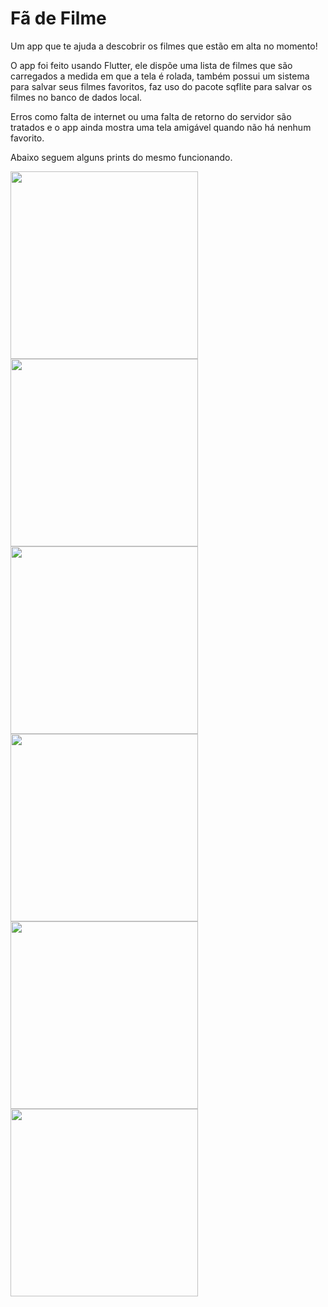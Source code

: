 # Fã de Filme

Um app que te ajuda a descobrir os filmes que estão em alta no momento!

O app foi feito usando Flutter, ele dispõe uma lista de filmes que são carregados a medida em que a tela é rolada, também possui um sistema para salvar seus filmes favoritos, faz uso do pacote sqflite para salvar os filmes no banco de dados local. 

Erros como falta de internet ou uma falta de retorno do servidor são tratados e o app ainda mostra uma tela amigável quando não há nenhum favorito. 

Abaixo seguem alguns prints do mesmo funcionando.


<img src="https://user-images.githubusercontent.com/19500428/211239534-b901534d-23cf-4e08-af8d-0c2c3bb98041.png" width="300">
<img src="https://user-images.githubusercontent.com/19500428/211239542-562023bc-e0db-478f-b6fa-1471a17bc731.png" width="300">
<img src="https://user-images.githubusercontent.com/19500428/211239545-92f73a13-3e4d-44c2-9985-f48124d589bf.png" width="300">
<img src="https://user-images.githubusercontent.com/19500428/211239539-81708c29-fc85-4400-bfab-700bce25fa00.png" width="300">
<img src="https://user-images.githubusercontent.com/19500428/211239540-de7eabcb-20dd-46e6-b578-dcf5e7460d0f.png" width="300">
<img src="https://user-images.githubusercontent.com/19500428/211239541-f5ea4c6c-3bf7-481b-bd1d-5146e5bf4cc2.png" width="300">
